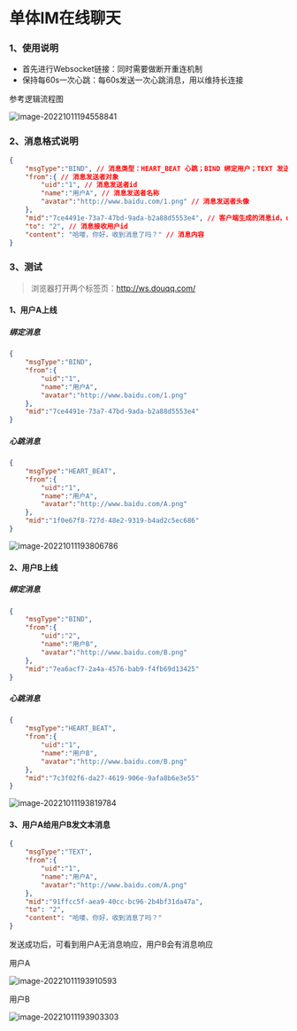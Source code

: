 # 单体IM在线聊天

### 1、使用说明

* 首先进行Websocket链接：同时需要做断开重连机制
* 保持每60s一次心跳：每60s发送一次心跳消息，用以维持长连接

参考逻辑流程图

![image-20221011194558841](https://file.iamwx.cn/images/202210111945919.png)

### 2、消息格式说明

```json
{
    "msgType":"BIND", // 消息类型：HEART_BEAT 心跳；BIND 绑定用户；TEXT 发送文本消息
    "from":{ // 消息发送者对象
        "uid":"1", // 消息发送者id
        "name":"用户A", // 消息发送者名称
        "avatar":"http://www.baidu.com/1.png" // 消息发送者头像
    },
    "mid":"7ce4491e-73a7-47bd-9ada-b2a88d5553e4", // 客户端生成的消息id，uuid生成即可
    "to": "2", // 消息接收用户id
    "content": "哈喽，你好，收到消息了吗？" // 消息内容
}
```

### 3、测试

> 浏览器打开两个标签页：http://ws.douqq.com/

#### 1、用户A上线

##### 绑定消息

```json
{
    "msgType":"BIND",
    "from":{
        "uid":"1",
        "name":"用户A",
        "avatar":"http://www.baidu.com/1.png"
    },
    "mid":"7ce4491e-73a7-47bd-9ada-b2a88d5553e4"
}
```

##### 心跳消息

```json
{
    "msgType":"HEART_BEAT",
    "from":{
        "uid":"1",
        "name":"用户A",
        "avatar":"http://www.baidu.com/A.png"
    },
    "mid":"1f0e67f8-727d-48e2-9319-b4ad2c5ec686"
}
```

![image-20221011193806786](https://file.iamwx.cn/images/202210111938121.png)

#### 2、用户B上线

##### 绑定消息

```json
{
    "msgType":"BIND",
    "from":{
        "uid":"2",
        "name":"用户B",
        "avatar":"http://www.baidu.com/B.png"
    },
    "mid":"7ea6acf7-2a4a-4576-bab9-f4fb69d13425"
}
```

##### 心跳消息

```json
{
    "msgType":"HEART_BEAT",
    "from":{
        "uid":"1",
        "name":"用户B",
        "avatar":"http://www.baidu.com/B.png"
    },
    "mid":"7c3f02f6-da27-4619-906e-9afa8b6e3e55"
}
```

![image-20221011193819784](https://file.iamwx.cn/images/202210111938811.png)

#### 3、用户A给用户B发文本消息

```json
{
    "msgType":"TEXT",
    "from":{
        "uid":"1",
        "name":"用户A",
        "avatar":"http://www.baidu.com/A.png"
    },
    "mid":"91ffcc5f-aea9-40cc-bc96-2b4bf31da47a",
    "to": "2",
    "content": "哈喽，你好，收到消息了吗？"
}
```

发送成功后，可看到用户A无消息响应，用户B会有消息响应

用户A

![image-20221011193910593](https://file.iamwx.cn/images/202210111939624.png)

用户B

![image-20221011193903303](https://file.iamwx.cn/images/202210111939332.png)
